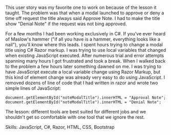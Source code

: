 This user story was my favorite one to work on because of the lesson it taught.  The problem was that when a modal launched to approve or deny a time off request the title always said Approve Note.  I had to make the title show "Denial Note" if the request was not bing approved.  

For a few months I had been working exclusively in C#.  If you've ever heard of Maslow's hammer ("if all you have is a hammer, everything looks like a nail"), you'll know where this leads.  I spent hours trying to change a modal title using C# Razor markup.  I was trying to use local variables that changed when existing JavaScript executed.  After numerous trial and error attempts spanning many hours I got frustrated and took a break.  When I walked back to the problem a few hours later something dawned on me.  I was trying to have JavaScript execute a local variable change using Razor Markup, but this kind of element change was already very easy to do using JavaScript.  I removed dozens of line of code that I had written in razor and wrote two simple lines of JavaScript:

	document.getElementById("noteModalTitle").innerHTML = "Approval Note";
	document.getElementById("noteModalTitle").innerHTML = "Denial Note";

The lesson: different tools are best suited for different jobs and we shouldn't get so comfortable with one tool that we ignore the rest.

Skills: JavaScript, C#, Razor, HTML, CSS, Bootstrap